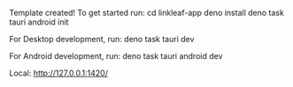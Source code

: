 
Template created! To get started run:
  cd linkleaf-app
  deno install
  deno task tauri android init

For Desktop development, run:
  deno task tauri dev

For Android development, run:
  deno task tauri android dev


Local:   http://127.0.0.1:1420/
